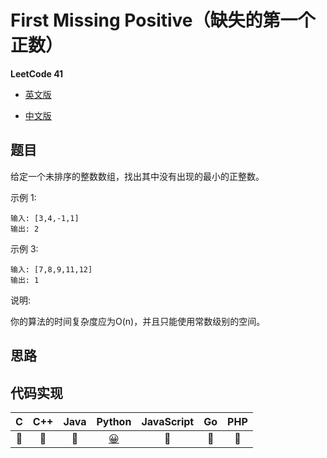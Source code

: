 # First Missing Positive（缺失的第一个正数）

**LeetCode 41**

- [英文版](https://leetcode.com/problems/first-missing-positive/)

- [中文版](https://leetcode-cn.com/problems/first-missing-positive/)

## 题目
给定一个未排序的整数数组，找出其中没有出现的最小的正整数。

示例 1:
```
输入: [3,4,-1,1]
输出: 2
```

示例 3:
```
输入: [7,8,9,11,12]
输出: 1
```

说明:

你的算法的时间复杂度应为O(n)，并且只能使用常数级别的空间。

## 思路


## 代码实现
| C | C++ | Java | Python | JavaScript | Go | PHP |
| :--: | :--: | :--: | :--: | :--: | :--: | :--: |
| 🤔 | 🤔 | 🤔 | [😀](FirstMissingPositive.py) | 🤔 | 🤔 | 🤔 |
